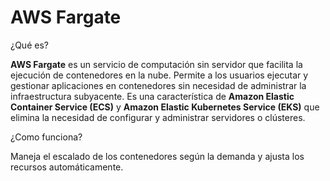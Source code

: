 # AWS Fargate

¿Qué es?

**AWS Fargate** es un servicio de computación sin servidor que facilita la ejecución de contenedores en la nube. Permite a los usuarios ejecutar y gestionar aplicaciones en contenedores sin necesidad de administrar la infraestructura subyacente. Es una característica de **Amazon Elastic Container Service (ECS)** y **Amazon Elastic Kubernetes Service (EKS)** que elimina la necesidad de configurar y administrar servidores o clústeres.

¿Como funciona?

Maneja el escalado de los contenedores según la demanda y ajusta los recursos automáticamente.